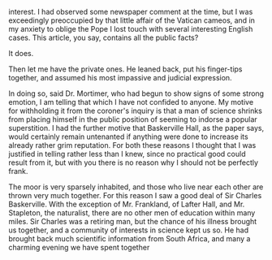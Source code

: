 interest. I had observed some newspaper comment at the time, but I was
exceedingly preoccupied by that little affair of the Vatican cameos, and
in my anxiety to oblige the Pope I lost touch with several interesting
English cases. This article, you say, contains all the public facts?

It does.

Then let me have the private ones. He leaned back, put his
finger-tips together, and assumed his most impassive and judicial
expression.

In doing so, said Dr. Mortimer, who had begun to show signs of some
strong emotion, I am telling that which I have not confided to anyone.
My motive for withholding it from the coroner's inquiry is that a man
of science shrinks from placing himself in the public position of
seeming to indorse a popular superstition. I had the further motive that
Baskerville Hall, as the paper says, would certainly remain untenanted
if anything were done to increase its already rather grim reputation.
For both these reasons I thought that I was justified in telling rather
less than I knew, since no practical good could result from it, but with
you there is no reason why I should not be perfectly frank.

The moor is very sparsely inhabited, and those who live near each
other are thrown very much together. For this reason I saw a good deal
of Sir Charles Baskerville. With the exception of Mr. Frankland, of
Lafter Hall, and Mr. Stapleton, the naturalist, there are no other men
of education within many miles. Sir Charles was a retiring man, but the
chance of his illness brought us together, and a community of interests
in science kept us so. He had brought back much scientific information
from South Africa, and many a charming evening we have spent together
